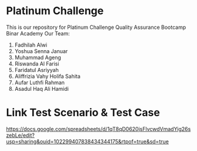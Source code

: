 # Platinum Challenge
This is our repository for Platinum Challenge Quality Assurance Bootcamp Binar Academy
Our Team: 
1. Fadhilah Alwi
2. Yoshua Senna Januar
3. Muhammad Ageng
4. Riswanda Al Farisi
5. Faridatul Asriyyah
6. Aliffrizia Vahy Holifa Sahita
7. Aufar Luthfi Rahman
8. Asadul Haq Ali Hamidi

# Link Test Scenario & Test Case
https://docs.google.com/spreadsheets/d/1qT8qD0620jsFlvcwdVmadYig26szebLe/edit?usp=sharing&ouid=102299407838434344175&rtpof=true&sd=true
